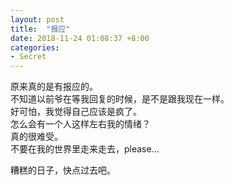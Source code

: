 ```yaml
---
layout: post
title:  "报应"
date: 2018-11-24 01:08:37 +8:00
categories: 
- Secret
---
```


原来真的是有报应的。  
不知道以前爷在等我回复的时候，是不是跟我现在一样。  
好可怕，我觉得自己应该是疯了。  
怎么会有一个人这样左右我的情绪？  
真的很难受。  
不要在我的世界里走来走去，please...  

糟糕的日子，快点过去吧。  